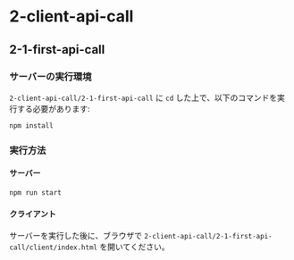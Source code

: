 # 2-client-api-call
## 2-1-first-api-call
### サーバーの実行環境
`2-client-api-call/2-1-first-api-call` に `cd` した上で、以下のコマンドを実行する必要があります:
```bash
npm install
```

### 実行方法
#### サーバー
```bash
npm run start
```

#### クライアント
サーバーを実行した後に、ブラウザで `2-client-api-call/2-1-first-api-call/client/index.html` を開いてください。
